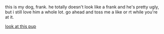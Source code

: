 this is my dog, frank. he totally doesn't look like a frank and he's pretty ugly, but i still love him a whole lot.
go ahead and toss me a like or rt while you're at it.

<a href="https://twitter.com/kmcdonnell14/status/900015975290032132"> look at this pup </a>
